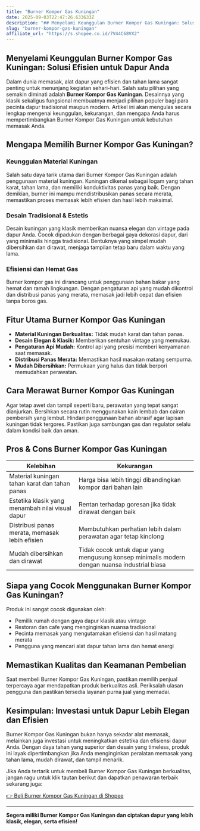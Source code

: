 ```yaml
---
title: "Burner Kompor Gas Kuningan"
date: 2025-09-03T22:47:26.633633Z
description: "## Menyelami Keunggulan Burner Kompor Gas Kuningan: Solusi Efisien untuk Dapur Anda..."
slug: "burner-kompor-gas-kuningan"
affiliate_url: "https://s.shopee.co.id/7V44C68VX2"
---
```

## Menyelami Keunggulan Burner Kompor Gas Kuningan: Solusi Efisien untuk Dapur Anda

Dalam dunia memasak, alat dapur yang efisien dan tahan lama sangat penting untuk menunjang kegiatan sehari-hari. Salah satu pilihan yang semakin diminati adalah **Burner Kompor Gas Kuningan**. Desainnya yang klasik sekaligus fungsional membuatnya menjadi pilihan populer bagi para pecinta dapur tradisional maupun modern. Artikel ini akan mengulas secara lengkap mengenai keunggulan, kekurangan, dan mengapa Anda harus mempertimbangkan Burner Kompor Gas Kuningan untuk kebutuhan memasak Anda.

## Mengapa Memilih Burner Kompor Gas Kuningan?

### Keunggulan Material Kuningan

Salah satu daya tarik utama dari Burner Kompor Gas Kuningan adalah penggunaan material kuningan. Kuningan dikenal sebagai logam yang tahan karat, tahan lama, dan memiliki konduktivitas panas yang baik. Dengan demikian, burner ini mampu mendistribusikan panas secara merata, memastikan proses memasak lebih efisien dan hasil lebih maksimal.

### Desain Tradisional & Estetis

Desain kuningan yang klasik memberikan nuansa elegan dan vintage pada dapur Anda. Cocok dipadukan dengan berbagai gaya dekorasi dapur, dari yang minimalis hingga tradisional. Bentuknya yang simpel mudah dibersihkan dan dirawat, menjaga tampilan tetap baru dalam waktu yang lama.

### Efisiensi dan Hemat Gas

Burner kompor gas ini dirancang untuk penggunaan bahan bakar yang hemat dan ramah lingkungan. Dengan pengaturan api yang mudah dikontrol dan distribusi panas yang merata, memasak jadi lebih cepat dan efisien tanpa boros gas.

## Fitur Utama Burner Kompor Gas Kuningan

- **Material Kuningan Berkualitas:** Tidak mudah karat dan tahan panas.
- **Desain Elegan & Klasik:** Memberikan sentuhan vintage yang memukau.
- **Pengaturan Api Mudah:** Kontrol api yang presisi memberi kenyamanan saat memasak.
- **Distribusi Panas Merata:** Memastikan hasil masakan matang sempurna.
- **Mudah Dibersihkan:** Permukaan yang halus dan tidak berpori memudahkan perawatan.

## Cara Merawat Burner Kompor Gas Kuningan

Agar tetap awet dan tampil seperti baru, perawatan yang tepat sangat dianjurkan. Bersihkan secara rutin menggunakan kain lembab dan cairan pembersih yang lembut. Hindari penggunaan bahan abrasif agar lapisan kuningan tidak tergores. Pastikan juga sambungan gas dan regulator selalu dalam kondisi baik dan aman.

## Pros & Cons Burner Kompor Gas Kuningan

| **Kelebihan** | **Kekurangan** |
| --- | --- |
| Material kuningan tahan karat dan tahan panas | Harga bisa lebih tinggi dibandingkan kompor dari bahan lain |
| Estetika klasik yang menambah nilai visual dapur | Rentan terhadap goresan jika tidak dirawat dengan baik |
| Distribusi panas merata, memasak lebih efisien | Membutuhkan perhatian lebih dalam perawatan agar tetap kinclong |
| Mudah dibersihkan dan dirawat | Tidak cocok untuk dapur yang mengusung konsep minimalis modern dengan nuansa industrial biasa |

## Siapa yang Cocok Menggunakan Burner Kompor Gas Kuningan?

Produk ini sangat cocok digunakan oleh:

- Pemilik rumah dengan gaya dapur klasik atau vintage
- Restoran dan cafe yang menginginkan nuansa tradisional
- Pecinta memasak yang mengutamakan efisiensi dan hasil matang merata
- Pengguna yang mencari alat dapur tahan lama dan hemat energi

## Memastikan Kualitas dan Keamanan Pembelian

Saat membeli Burner Kompor Gas Kuningan, pastikan memilih penjual terpercaya agar mendapatkan produk berkualitas asli. Periksalah ulasan pengguna dan pastikan tersedia layanan purna jual yang memadai.

## Kesimpulan: Investasi untuk Dapur Lebih Elegan dan Efisien

Burner Kompor Gas Kuningan bukan hanya sekadar alat memasak, melainkan juga investasi untuk meningkatkan estetika dan efisiensi dapur Anda. Dengan daya tahan yang superior dan desain yang timeless, produk ini layak dipertimbangkan jika Anda menginginkan peralatan memasak yang tahan lama, mudah dirawat, dan tampil menarik.

Jika Anda tertarik untuk membeli Burner Kompor Gas Kuningan berkualitas, jangan ragu untuk klik tautan berikut dan dapatkan penawaran terbaik sekarang juga:

[👉 Beli Burner Kompor Gas Kuningan di Shopee](https://s.shopee.co.id/7V44C68VX2)

---

**Segera miliki Burner Kompor Gas Kuningan dan ciptakan dapur yang lebih klasik, elegan, serta efisien!**